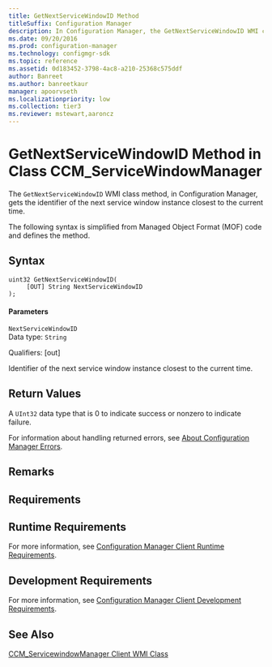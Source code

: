 ```yaml
---
title: GetNextServiceWindowID Method
titleSuffix: Configuration Manager
description: In Configuration Manager, the GetNextServiceWindowID WMI class method gets the identifier of the next service window instance closest to the current time.
ms.date: 09/20/2016
ms.prod: configuration-manager
ms.technology: configmgr-sdk
ms.topic: reference
ms.assetid: 0d183452-3798-4ac8-a210-25368c575ddf
author: Banreet
ms.author: banreetkaur
manager: apoorvseth
ms.localizationpriority: low
ms.collection: tier3
ms.reviewer: mstewart,aaroncz 
---
```

# GetNextServiceWindowID Method in Class CCM_ServiceWindowManager
The `GetNextServiceWindowID` WMI class method, in Configuration Manager, gets the identifier of the next service window instance closest to the current time.  

 The following syntax is simplified from Managed Object Format (MOF) code and defines the method.  

## Syntax  

```  
uint32 GetNextServiceWindowID(  
     [OUT] String NextServiceWindowID  
);  
```  

#### Parameters  
 `NextServiceWindowID`  
 Data type: `String`  

 Qualifiers: [out]  

 Identifier of the next service window instance closest to the current time.  

## Return Values  
 A `UInt32` data type that is 0 to indicate success or nonzero to indicate failure.  

 For information about handling returned errors, see [About Configuration Manager Errors](../../../../../develop/core/understand/about-configuration-manager-errors.md).  

## Remarks  

## Requirements  

## Runtime Requirements  
 For more information, see [Configuration Manager Client Runtime Requirements](../../../../../develop/core/reqs/client-runtime-requirements.md).  

## Development Requirements  
 For more information, see [Configuration Manager Client Development Requirements](../../../../../develop/core/reqs/client-development-requirements.md).  

## See Also  
 [CCM_ServicewindowManager Client WMI Class](../../../../../develop/reference/core/clients/sdk/ccm_servicewindowmanager-client-wmi-class.md)
